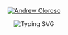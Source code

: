 <p align="center">
  <a href="https://www.facebook.com/aroloroso/" target="_blank">
    <img src="https://user-images.githubusercontent.com/101156843/235120554-8e015030-5ac0-4fc9-8259-cbcbcf46ef6b.png" alt="Andrew Oloroso" />
  </a>
</p>

<p align="center">
  <img src="https://readme-typing-svg.demolab.com?font=Bruno+Ace+SC&duration=1500&pause=1000&color=F3F73B&center=true&vCenter=true&width=435&lines=Do+you+know+that+text%3F;Seems+familiar+right%3F;That's+my+name+!;In+baybayin+%3A);And+its+CLICKABLE+!;Hi+!;I'm+a+Computer+Science+Student;I'm+an+Aspiring+Technopreneur+;I+like+to+Build+Connections;and+New+Day+is+New+Learnings;Future+SOFTWARE+ENGINEER;or+a+GAME+DEVELOPER;or+a+FRONT-END+DEVELOPER;or+a+BACK-END+DEVELOPER;or+a+FULL-STACK+DEVELOPER!;ewan+bahala+na+si+Lord;Say+HI+to+me+if+you+see+me+%3A)" alt="Typing SVG" />
</p>

<br/>




<!--
**ChadxScript/ChadxScript** is a ✨ _special_ ✨ repository because its `README.md` (this file) appears on your GitHub profile.

Here are some ideas to get you started:

- 🔭 I’m currently working on ...
- 🌱 I’m currently learning ...
- 👯 I’m looking to collaborate on ...
- 🤔 I’m looking for help with ...
- 💬 Ask me about ...
- 📫 How to reach me: ...
- 😄 Pronouns: ...
- ⚡ Fun fact: ...
-->
